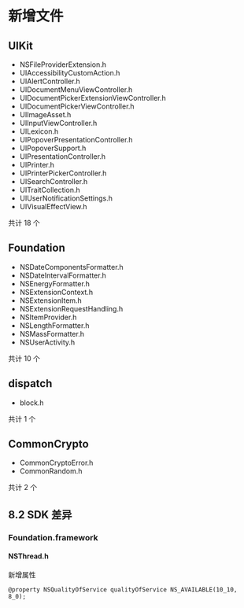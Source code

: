 # 新增文件

## UIKit

* NSFileProviderExtension.h
* UIAccessibilityCustomAction.h
* UIAlertController.h
* UIDocumentMenuViewController.h
* UIDocumentPickerExtensionViewController.h
* UIDocumentPickerViewController.h
* UIImageAsset.h
* UIInputViewController.h
* UILexicon.h
* UIPopoverPresentationController.h
* UIPopoverSupport.h
* UIPresentationController.h
* UIPrinter.h
* UIPrinterPickerController.h
* UISearchController.h
* UITraitCollection.h
* UIUserNotificationSettings.h
* UIVisualEffectView.h

共计 18 个

## Foundation

* NSDateComponentsFormatter.h
* NSDateIntervalFormatter.h
* NSEnergyFormatter.h
* NSExtensionContext.h
* NSExtensionItem.h
* NSExtensionRequestHandling.h
* NSItemProvider.h
* NSLengthFormatter.h
* NSMassFormatter.h
* NSUserActivity.h

共计 10 个

## dispatch

* block.h

共计 1 个

## CommonCrypto

* CommonCryptoError.h
* CommonRandom.h

共计 2 个

## 8.2 SDK 差异

### Foundation.framework

#### NSThread.h

新增属性

```
@property NSQualityOfService qualityOfService NS_AVAILABLE(10_10, 8_0);
```
